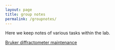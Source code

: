 ```yaml
---
layout: page
title: group notes
permalink: /groupnotes/
---
```


Here we keep notes of various tasks within the lab.

[Bruker diffractometer maintenance](/groupnotes/Bruker/)
